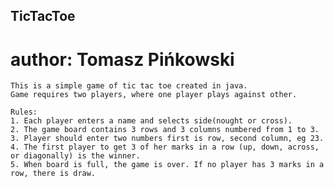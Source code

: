 ## TicTacToe

 #  author: Tomasz Pińkowski
    
    This is a simple game of tic tac toe created in java.
    Game requires two players, where one player plays against other.
    
    Rules:
    1. Each player enters a name and selects side(nought or cross).
    2. The game board contains 3 rows and 3 columns numbered from 1 to 3.
    3. Player should enter two numbers first is row, second column, eg 23. 
    4. The first player to get 3 of her marks in a row (up, down, across, or diagonally) is the winner.
    5. When board is full, the game is over. If no player has 3 marks in a row, there is draw. 

